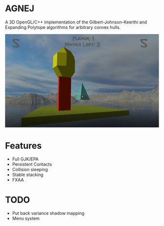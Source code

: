 ﻿# AGNEJ

A 3D OpenGL/C++ implementation of the Gilbert-Johnson-Keerthi and Expanding Polytope algorithms for arbitrary convex hulls.

![agnej](https://github.com/loudonclear/Agnej3D/blob/master/agnej.png)

# Features

- Full GJK/EPA
- Persistent Contacts
- Collision sleeping
- Stable stacking
- FXAA

# TODO

- Put back variance shadow mapping
- Menu system
